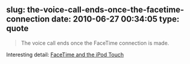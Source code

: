 slug: the-voice-call-ends-once-the-facetime-connection
date: 2010-06-27 00:34:05
type: quote
---

> The voice call ends once the FaceTime connection is made.

Interesting detail: [FaceTime and the iPod Touch](http://daringfireball.net/2010/06/facetime_ipod_touch)
